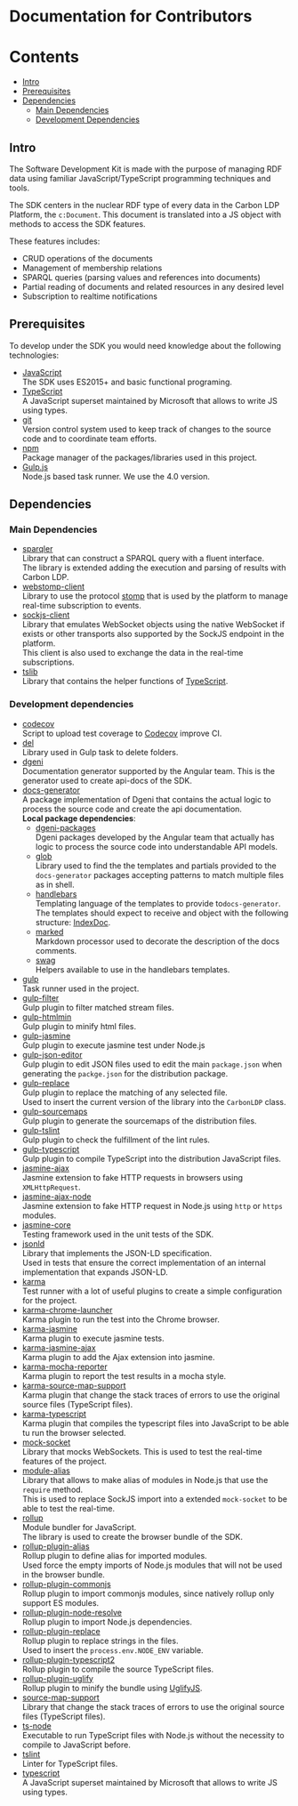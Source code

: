 # Documentation for Contributors

# Contents

- [Intro](#intro)
- [Prerequisites](#prerequisites)
- [Dependencies](#dependencies)
	- [Main Dependencies](#main-dependencies)
	- [Development Dependencies](#development-dependencies)

## Intro

The Software Development Kit is made with the purpose of managing RDF data using
familiar JavaScript/TypeScript programming techniques and tools.

The SDK centers in the nuclear RDF type of every data in the Carbon LDP Platform,
the `c:Document`. This document is translated into a JS object with methods to
access the SDK features. 

These features includes:
- CRUD operations of the documents
- Management of membership relations 
- SPARQL queries (parsing values and references into documents) 
- Partial reading of documents and related resources in any desired level
- Subscription to realtime notifications

## Prerequisites

To develop under the SDK you would need knowledge about the following technologies:

- [JavaScript](https://developer.mozilla.org/en-US/docs/Web/JavaScript)<br>
	The SDK uses ES2015+ and basic functional programing.
- [TypeScript](https://www.typescriptlang.org/)<br>
    A JavaScript superset maintained by Microsoft that allows to write JS using types.   
- [git](https://git-scm.com/)<br>
	Version control system used to keep track of changes to the source code
	and to coordinate team efforts.
- [npm](https://www.npmjs.com)<br>
    Package manager of the packages/libraries used in this project.
- [Gulp.js](https://github.com/gulpjs/gulp/tree/master/docs)<br>
  Node.js based task runner. We use the 4.0 version.

## Dependencies

### Main Dependencies

- [sparqler](https://github.com/CarbonLDP/sparqler)<br>
	Library that can construct a SPARQL query with a fluent interface.<br>
	The library is extended adding the execution and parsing of results with Carbon LDP.
- [webstomp-client](https://github.com/JSteunou/webstomp-client)<br>
	Library to use the protocol [stomp](https://stomp.github.io/)
	that is used by the platform to manage real-time subscription to events.
- [sockjs-client](https://github.com/sockjs/sockjs-client/)<br>
	Library that emulates WebSocket objects using the native WebSocket if exists or
	other transports also supported by the SockJS endpoint in the platform.<br>
	This client is also used to exchange the data in the real-time subscriptions.
- [tslib](https://github.com/Microsoft/tslib)<br>
	Library that contains the helper functions of [TypeScript](https://www.typescriptlang.org/).
	
### Development dependencies

 - [codecov](https://github.com/codecov/codecov-node)<br>
    Script to upload test coverage to [Codecov](https://codecov.io/) improve CI.
 - [del](https://github.com/sindresorhus/del)<br>
    Library used in Gulp task to delete folders.
 - [dgeni](https://github.com/angular/dgeni)<br>
    Documentation generator supported by the Angular team.
    This is the generator used to create api-docs of the SDK.
 - [docs-generator](../build/docs/docs-generator)<br>
    A package implementation of Dgeni that contains the actual logic
    to process the source code and create the api documentation.<br>
    **Local package dependencies**:<br>
    - [dgeni-packages](https://github.com/angular/dgeni-packages)<br>
        Dgeni packages developed by the Angular team that actually has logic
        to process the source code into understandable API models.<br>
    - [glob](https://github.com/isaacs/node-glob)<br>
        Library used to find the the templates and partials provided to the
        `docs-generator` packages accepting patterns to match multiple files
        as in shell.
    - [handlebars](https://handlebarsjs.com/)<br>
        Templating language of the templates to provide to`docs-generator`.
        The templates should expect to receive and object with the following structure: [IndexDoc](../build/docs/docs-generator/local-models/IndexDoc.ts).
    - [marked](https://github.com/markedjs/marked)<br>
        Markdown processor used to decorate the description of the docs comments.
    - [swag](https://elving.me/swag/)<br>
        Helpers available to use in the handlebars templates.
 - [gulp](https://github.com/gulpjs/gulp)<br>
    Task runner used in the project.
 - [gulp-filter](https://github.com/sindresorhus/gulp-filter)<br>
    Gulp plugin to filter matched stream files.
 - [gulp-htmlmin](https://github.com/jonschlinkert/gulp-htmlmin)<br>
    Gulp plugin to minify html files.
 - [gulp-jasmine](https://github.com/sindresorhus/gulp-jasmine)<br>
    Gulp plugin to execute jasmine test under Node.js
 - [gulp-json-editor](https://github.com/rejas/gulp-json-editor)<br>
    Gulp plugin to edit JSON files used to edit the main `package.json`
    when generating the `packge.json` for the distribution package.
 - [gulp-replace](https://github.com/lazd/gulp-replace)<br>
    Gulp plugin to replace the matching of any selected file.<br>
    Used to insert the current version of the library into the `CarbonLDP` class.
 - [gulp-sourcemaps](https://github.com/gulp-sourcemaps/gulp-sourcemaps)<br>
    Gulp plugin to generate the sourcemaps of the distribution files.
 - [gulp-tslint](https://github.com/panuhorsmalahti/gulp-tslint)<br>
    Gulp plugin to check the fulfillment of the lint rules.
 - [gulp-typescript](https://github.com/ivogabe/gulp-typescript)<br>
    Gulp plugin to compile TypeScript into the distribution JavaScript files.
 - [jasmine-ajax](https://github.com/jasmine/jasmine-ajax)<br>
    Jasmine extension to fake HTTP requests in browsers using `XMLHttpRequest`.
 - [jasmine-ajax-node](https://github.com/roddolf/jasmine-ajax-node)<br>
    Jasmine extension to fake HTTP request in Node.js using `http` or `https` modules.
 - [jasmine-core](https://jasmine.github.io/)<br>
    Testing framework used in the unit tests of the SDK. 
 - [jsonld](https://github.com/digitalbazaar/jsonld.js)<br>
    Library that implements the JSON-LD specification.<br>
    Used in tests that ensure the correct implementation of an internal implementation that expands JSON-LD.
 - [karma](https://karma-runner.github.io)<br>
    Test runner with a lot of useful plugins to create a simple configuration
    for the project. 
 - [karma-chrome-launcher](https://github.com/karma-runner/karma-chrome-launcher)<br>
    Karma plugin to run the test into the Chrome browser.
 - [karma-jasmine](https://github.com/karma-runner/karma-jasmine)<br>
    Karma plugin to execute jasmine tests.
 - [karma-jasmine-ajax](https://github.com/IDCubed/karma-jasmine-ajax)<br>
    Karma plugin to add the Ajax extension into jasmine.
 - [karma-mocha-reporter](https://github.com/litixsoft/karma-mocha-reporter)<br>
    Karma plugin to report the test results in a mocha style.
 - [karma-source-map-support](https://github.com/tschaub/karma-source-map-support)<br>
    Karma plugin that change the stack traces of errors to use the original source files (TypeScript files). 
 - [karma-typescript]()<br>
    Karma plugin that compiles the typescript files into JavaScript to be able tu run the browser selected.
 - [mock-socket](https://github.com/thoov/mock-socket)<br>
    Library that mocks WebSockets. This is used to test the real-time features of the project. 
 - [module-alias](https://github.com/ilearnio/module-alias)<br>
    Library that allows to make alias of modules in Node.js that use the `require` method.<br>
    This is used to replace SockJS import into a extended `mock-socket` to be able to test the real-time.
 - [rollup](https://rollupjs.org/guide/en)<br>
    Module bundler for JavaScript.<br>
    The library is used to create the browser bundle of the SDK.
 - [rollup-plugin-alias](https://github.com/rollup/rollup-plugin-alias)<br>
    Rollup plugin to define alias for imported modules.<br>
    Used force the empty imports of Node.js modules that will not be used in the browser bundle.
 - [rollup-plugin-commonjs](https://github.com/rollup/rollup-plugin-commonjs)<br>
    Rollup plugin to import commonjs modules, since natively rollup only support ES modules.
 - [rollup-plugin-node-resolve](https://github.com/rollup/rollup-plugin-node-resolve)<br>
    Rollup plugin to import Node.js dependencies.
 - [rollup-plugin-replace](https://www.npmjs.com/package/rollup-plugin-replace)<br>
    Rollup plugin to replace strings in the files.<br>
    Used to insert the `process.env.NODE_ENV` variable.
 - [rollup-plugin-typescript2](https://github.com/ezolenko/rollup-plugin-typescript2)<br>
    Rollup plugin to compile the source TypeScript files.
 - [rollup-plugin-uglify](https://github.com/TrySound/rollup-plugin-uglify)<br>
    Rollup plugin to minify the bundle using [UglifyJS](https://github.com/mishoo/UglifyJS2).
 - [source-map-support](https://github.com/evanw/node-source-map-support)<br>
    Library that change the stack traces of errors to use the original source files (TypeScript files).
 - [ts-node](https://github.com/TypeStrong/ts-node)<br>
    Executable to run TypeScript files with Node.js without the necessity to compile to JavaScript before.
 - [tslint](https://palantir.github.io/tslint/)<br>
    Linter for TypeScript files.
 - [typescript](https://www.typescriptlang.org/)<br>
    A JavaScript superset maintained by Microsoft that allows to write JS using types.
